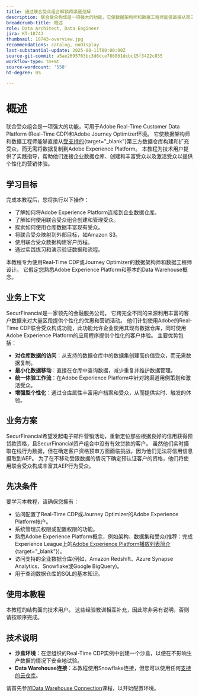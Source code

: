 ```yaml
---
title: 通过联合受众组合解锁跨渠道见解
description: 联合受众构成是一项强大的功能，它使数据架构师和数据工程师能够直接从第三方数据仓库构建和丰富受众。
breadcrumb-title: 概述
role: Data Architect, Data Engineer
jira: KT-18743
thumbnail: 18743-overview.jpg
recommendations: catalog, noDisplay
last-substantial-update: 2025-08-11T00:00:00Z
source-git-commit: a5ae2695763bc3d6dce786861dcbc15f3422c035
workflow-type: tm+mt
source-wordcount: '558'
ht-degree: 0%

---
```



# 概述

联合受众组合是一项强大的功能，可用于Adobe Real-Time Customer Data Platform (Real-Time CDP)和Adobe Journey Optimizer环境。 它使数据架构师和数据工程师能够直接从[受支持的](https://experienceleague.adobe.com/en/docs/federated-audience-composition/using/start/access-prerequisites){target="_blank"}第三方数据仓库构建和扩充受众，而无需将数据复制到Adobe Experience Platform。 本教程为技术用户提供了实践指导，帮助他们连接企业数据仓库、创建和丰富受众以及激活受众以提供个性化的营销体验。

## 学习目标

完成本教程后，您将执行以下操作：

- 了解如何将Adobe Experience Platform连接到企业数据仓库。
- 了解如何使用联合受众组合创建和管理受众。
- 探索如何使用仓库数据丰富现有受众。
- 将联合受众映射到外部目标，如Amazon S3。
- 使用联合受众数据构建客户历程。
- 通过实践练习和演示验证数据和流程。

本教程专为使用Real-Time CDP或Journey Optimizer的数据架构师和数据工程师设计。 它假定您熟悉Adobe Experience Platform和基本的Data Warehouse概念。

## 业务上下文

SecurFinancial是一家领先的金融服务公司。 它跨完全不同的来源利用丰富的客户数据来对大量区段提供个性化的优惠和营销活动。 他们计划使用Adobe的Real-Time CDP联合受众构成功能，此功能允许企业使用其现有数据仓库，同时使用Adobe Experience Platform的应用程序提供个性化的客户体验。 主要优势包括：

- **对仓库数据的访问**：从支持的数据仓库中的数据集创建高价值受众，而无需数据复制。
- **最小化数据移动**：直接在仓库中查询数据，减少重复并维护数据管理。
- **统一体验工作流**：在Adobe Experience Platform中针对跨渠道用例策划和激活受众。
- **增强型个性化**：通过仓库属性丰富用户档案和受众，从而提供实时、触发的体验。

## 业务方案

SecurFinancial希望发起电子邮件营销活动，重新定位那些根据良好的信用获得预贷款资格，且SecurFinancial资产组合中没有有效贷款的客户。 虽然他们实时摄取在线行为数据，但在确定客户资格预审方面面临挑战，因为他们无法将信用信息摄取到AEP。 为了在不移动受限数据的情况下确定预认证客户的资格，他们将使用联合受众构成丰富其AEP行为受众。



## 先决条件

要学习本教程，请确保您拥有：

- 访问配置了Real-Time CDP或Journey Optimizer的Adobe Experience Platform帐户。
- 系统管理员权限或配置权限的功能。
- 熟悉Adobe Experience Platform概念，例如架构、数据集和受众(推荐：完成Experience League上的[Adobe Experience Platform播放列表简介](https://experienceleague.adobe.com/en/playlists/experience-platform-introduction?lang=en){target="_blank"})。
- 访问支持的企业数据仓库(例如，Amazon Redshift、Azure Synapse Analytics、Snowflake或Google BigQuery)。
- 用于查询数据仓库的SQL的基本知识。

## 使用本教程

本教程的结构面向技术用户。 这些经验教训相互补充，因此除非另有说明，否则请按顺序完成。

## 技术说明

- **沙盒环境**：在您组织的Real-Time CDP实例中创建一个沙盒，以便在不影响生产数据的情况下安全地试验。
- **Data Warehouse连接**：本教程使用Snowflake连接，但您可以使用任何[支持的云仓库](https://experienceleague.adobe.com/en/docs/federated-audience-composition/using/start/access-prerequisites)。

请首先参加[Data Warehouse Connection](data-warehouse-connection.md)课程，以开始配置环境。
